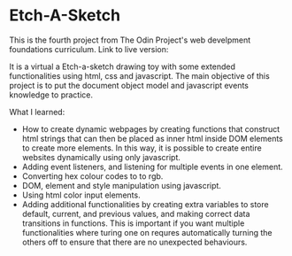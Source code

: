 # Etch-A-Sketch
This is the fourth project from The Odin Project's web develpment foundations curriculum. Link to live version:  

It is a virtual a Etch-a-sketch drawing toy with some extended functionalities using html, css and javascript. The main objective of this project is to put the document object model and javascript events knowledge to practice.   

What I learned:
- How to create dynamic webpages by creating functions that construct html strings that can then be placed as inner html inside DOM elements to create more elements. In this way, it is possible to create entire websites dynamically using only javascript. 
- Adding event listeners, and listening for multiple events in one element. 
- Converting hex colour codes to to rgb.
- DOM, element and style manipulation using javascript.
- Using html color input elements.
- Adding additional functionalities by creating extra variables to store default, current, and previous values, and making correct data transitions in functions. This is important if you want multiple functionalities where turing one on requres automatically turning the others off to ensure that there are no unexpected behaviours.
